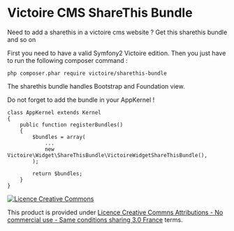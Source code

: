 Victoire CMS ShareThis Bundle
============

Need to add a sharethis in a victoire cms website ?
Get this sharethis bundle and so on

First you need to have a valid Symfony2 Victoire edition.
Then you just have to run the following composer command :

    php composer.phar require victoire/sharethis-bundle

The sharethis bundle handles Bootstrap and Foundation view.


Do not forget to add the bundle in your AppKernel !

    class AppKernel extends Kernel
    {
        public function registerBundles()
        {
            $bundles = array(
                ...
                new Victoire\Widget\ShareThisBundle\VictoireWidgetShareThisBundle(),
            );

            return $bundles;
        }
    }

[![Licence Creative Commons](http://i.creativecommons.org/l/by-nc-sa/3.0/fr/88x31.png)](http://creativecommons.org/licenses/by-nc-sa/3.0/fr/)

This product is provided under [Licence Creative Commns Attributions - No commercial use - Same conditions sharing 3.0 France](http://creativecommons.org/licenses/by-nc-sa/3.0/fr/) terms.
